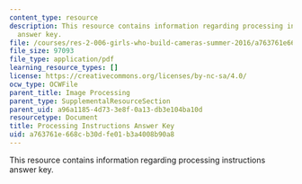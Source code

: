 ```yaml
---
content_type: resource
description: This resource contains information regarding processing instructions
  answer key.
file: /courses/res-2-006-girls-who-build-cameras-summer-2016/a763761e668cb30dfe01b3a4008b90a8_MITRES_2_006SUM16_Answers.pdf
file_size: 97093
file_type: application/pdf
learning_resource_types: []
license: https://creativecommons.org/licenses/by-nc-sa/4.0/
ocw_type: OCWFile
parent_title: Image Processing
parent_type: SupplementalResourceSection
parent_uid: a96a1185-4d73-3e8f-0a13-db3e104ba10d
resourcetype: Document
title: Processing Instructions Answer Key
uid: a763761e-668c-b30d-fe01-b3a4008b90a8
---
```

This resource contains information regarding processing instructions answer key.
